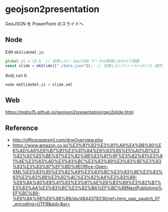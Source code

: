 # geojson2presentation
GeoJSON を PowerPoint のスライドへ

## Node

Edit `mkSlideXml.js`.

```JavaScript
global.zl = 13.5  // 変換したい GeoJSON データの領域に合わせて調整
const slide = mkSlide(["./data.json"]);  // 変換したいファイルへのパス（配列で複数指定可）
```

And, run it.

```bash
node mkSlideXml.js > slide.xml
```

## Web

https://mghs15.github.io/geojson2presentation/geo2slide.html

## Reference

* http://officeopenxml.com/drwOverview.php
*  https://www.amazon.co.jp/%E3%81%82%E3%81%A8%E4%B8%80%E6%AD%A9%E6%B7%B1%E3%81%84%E6%83%85%E5%A0%B1%E3%82%92%E5%BE%97%E3%82%8B%E3%81%9F%E3%82%81%E3%81%AE%E3%83%AD%E3%83%BC%E3%83%89%E3%83%9E%E3%83%83%E3%83%97%EF%BD%9EOffice-Open-XML%E3%83%95%E3%82%A9%E3%83%BC%E3%83%9E%E3%83%83%E3%83%88%E3%82%AC%E3%82%A4%E3%83%89-%E6%8A%80%E8%A1%93%E3%81%AE%E6%B3%89%E3%82%B7%E3%83%AA%E3%83%BC%E3%82%BA%EF%BC%88NextPublishing%EF%BC%89-%E6%8A%98%E6%88%B8/dp/4844378236/ref=tmm_pap_swatch_0?_encoding=UTF8&qid=&sr=

